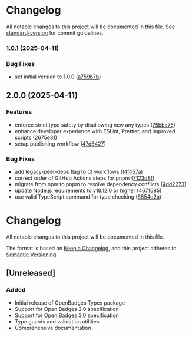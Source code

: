 # Changelog

All notable changes to this project will be documented in this file. See [standard-version](https://github.com/conventional-changelog/standard-version) for commit guidelines.

### [1.0.1](https://github.com/rollercoaster-dev/openbadges-types/compare/v2.0.0...v1.0.1) (2025-04-11)


### Bug Fixes

* set initial version to 1.0.0 ([a759b7b](https://github.com/rollercoaster-dev/openbadges-types/commit/a759b7b60bafc0acd1627f3abca92be9b0313c09))

## 2.0.0 (2025-04-11)


### Features

* enforce strict type safety by disallowing new any types ([75bba75](https://github.com/rollercoaster-dev/openbadges-types/commit/75bba7520fc386323ba1441a92f04387935d2fc8))
* enhance developer experience with ESLint, Prettier, and improved scripts ([2675e31](https://github.com/rollercoaster-dev/openbadges-types/commit/2675e3165c05a68624ac9e6deda185eb20da6a03))
* setup publishing workflow ([47d6427](https://github.com/rollercoaster-dev/openbadges-types/commit/47d6427d4e5a9fb215c8c83c109d6911c6010ce6))


### Bug Fixes

* add legacy-peer-deps flag to CI workflows ([f4f457a](https://github.com/rollercoaster-dev/openbadges-types/commit/f4f457a027182cd4cbc8b340e09efd044dd47514))
* correct order of GitHub Actions steps for pnpm ([7123d8f](https://github.com/rollercoaster-dev/openbadges-types/commit/7123d8f3e23819e75f023198e0d0b13843da71f1))
* migrate from npm to pnpm to resolve dependency conflicts ([4dd2273](https://github.com/rollercoaster-dev/openbadges-types/commit/4dd22735adc31eb06f70e88ce256a96a276ea64d))
* update Node.js requirements to v18.12.0 or higher ([4671685](https://github.com/rollercoaster-dev/openbadges-types/commit/4671685c1db334ae7bf8c2471bb0ebb915f735c7))
* use valid TypeScript command for type checking ([8854d2a](https://github.com/rollercoaster-dev/openbadges-types/commit/8854d2a39e7d7e69be72ebb3c092b5d2cde080a0))

# Changelog

All notable changes to this project will be documented in this file.

The format is based on [Keep a Changelog](https://keepachangelog.com/en/1.0.0/),
and this project adheres to [Semantic Versioning](https://semver.org/spec/v2.0.0.html).

## [Unreleased]

### Added
- Initial release of OpenBadges Types package
- Support for Open Badges 2.0 specification
- Support for Open Badges 3.0 specification
- Type guards and validation utilities
- Comprehensive documentation
